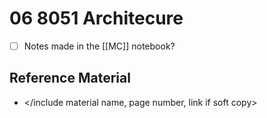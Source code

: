 # 06 8051 Architecure
* [ ] Notes made in the [[MC]] notebook?
 
 ## Reference Material
- </include material name, page number, link if soft copy>

